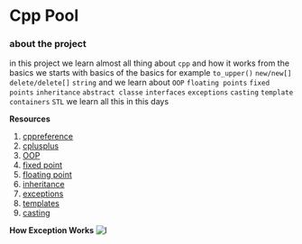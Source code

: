 # Cpp Pool

### about the project
in this project we learn almost all thing about `cpp` and how it works from the basics 
we starts with basics of the basics for example `to_upper()` `new/new[]` `delete/delete[]` `string`
and we learn about `OOP` `floating points` `fixed points` `inheritance` `abstract classe` `interfaces` `exceptions` `casting` `template` `containers` `STL` we learn all this in this days

**Resources**
1. [cppreference](https://en.cppreference.com/w/)
2. [cplusplus](https://cplusplus.com/)
3. [OOP](https://www.geeksforgeeks.org/object-oriented-programming-in-cpp/)
4. [fixed point](https://www.geeksforgeeks.org/fixed-point-representation/)
5. [floating point](https://en.wikipedia.org/wiki/Floating-point_arithmetic)
6. [inheritance](https://www.geeksforgeeks.org/inheritance-in-c/)
7. [exceptions](https://www.geeksforgeeks.org/exception-handling-c/)
8. [templates](https://www.geeksforgeeks.org/templates-cpp/)
9. [casting](https://www.geeksforgeeks.org/casting-operators-in-cpp/)

**How Exception Works**
![l](https://github.com/driely01/pool-Cpp/assets/41493879/adec20fb-5540-4006-b7aa-5eea019a4961)
